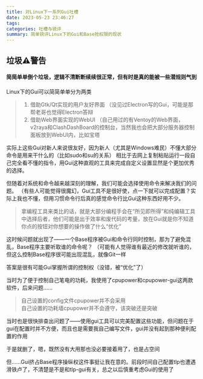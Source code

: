 ```yaml
---
title: 对Linux下一系列Gui吐槽
date: 2023-05-23 23:46:27
tags:
categories: 吐槽与锐评
summary: 简单锐评Linux下的Gui和Base抢权限的现状
---
```


## 垃圾⚠警告

#### 简简单单倒个垃圾，逻辑不清断断续续很正常，但有时是真的能被一些潜规则气到

Linux下的Gui可以简简单单分为两类
>1. 借助Gtk/Qt实现的用户友好界面
（没见过Electron写的Gui，可能是那帮老哥也觉得Electron答辩
>2. 借助Web界面实现的WebUI
（自己用过的有Ventoy的Web界面，v2raya和ClashDashBoard的控制台，当然我也会把大部分服务器控制面板放到WebUI内，比如宝塔

实际上这些Gui对新人来说很友好，因为新人（尤其是Windows难民）不懂大部分命令是用来干什么的（比如sudo和su的关系）
相比于去网上复制粘贴运行一段自己完全看不懂的指令，用Gui这种直观的工具来完成自定义设置显然是个更加优秀的选择。   

但随着对系统和命令越来越深刻的理解，我们可能会选择使用命令来解决我们的问题。
（有些人可能觉得很魔幻，Gui工具不是很好使，点一下就可以完成配置？实际上我也不懂，但用习惯命令行后真的感觉命令行比Gui这种东西好用不少。
>拿编程工具来类比的话，就是大部分编程手会在“所见即所得”和纯编辑工具中选择后者，他们可能是出于效率和废代码的考量，放在Gui就是你不知道你点的按钮对你想要的操作做了什么“优化”

这时候问题就出现了——一个Base程序被Gui和命令行同时控制，那为了避免混乱，Base程序主要听取谁的命令呢？
（可能有人觉得谁有最近的修改就听谁的，但这么控制Base程序很可能出现混乱，就像Git一样 

答案是很有可能Gui掌握所谓的控制权（没错，被“优化”了）

当时为了便于控制自己笔电的功耗，我使用了cpupower和cpupower-gui这两款软件，后来问题......

>自己设置的config文件cpupower并不会采用     
自己设置的功耗墙cpupower并不会遵守，该突破还是突破

当时也是很快排查出问题了——使用gui工具可以完美配置这些功能，但问题在于gui在配置时并不方便，而且也是需要我自己编写文件，gui并没有起到那种便利配置的作用       

于是就删了，嗯，既然没有大用那也没必要接着用了，也是占空间      

但......Gui挤占Base程序操纵权这件事挺让我在意的。前段时间自己配置tlp也遭遇滑铁卢了，不清楚是不是和tlp-gui有关，总之以后慎重考虑Gui的使用了
